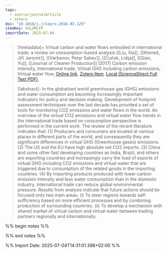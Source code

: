 ```yaml
---
tags:
  - source/journalArticle
  - zotero
doi: "10.1016/j.jclepro.2016.03.129"
itemKey: H3LXMLFP
importDate: 2025-07-04
---
```

>[!metadata]+
> Virtual carbon and water flows embodied in international trade: a review on consumption-based analysis
> [[Liu, Xia]], [[Klemeš, Jiří Jaromír]], [[Varbanov, Petar Sabev]], [[Čuček, Lidija]], [[Qian, Yu]], 
> [[Journal of Cleaner Production]] (2017)
> Carbon emission intensity, International trade, Virtual GHG including carbon emissions, Virtual water flow, 
> [Online link](https://www.sciencedirect.com/science/article/pii/S0959652616302013), [Zotero Item](zotero://select/library/items/H3LXMLFP), [Local (ScienceDirect Full Text PDF)](file://C:/Users/aburg/Documents/references/zotero/storage/T6KSQWPX/Liu2017_VirtualCarbon.pdf), 

>[!abstract]-
>In the globalised world greenhouse gas (GHG) emissions and water consumption are becoming increasingly important indicators for policy and decision making. Development of footprint assessment techniques over the last decade has provided a set of tools for monitoring CO2 emissions and water flows in the world. An overview of the virtual CO2 emissions and virtual water flow trends in the international trade based on consumption perspective is performed in the current work. The review of the recent literature indicates that: (1) Producers and consumers are located at various places in different parts of the world, and consequently they are significant differences in virtual GHG (Greenhouse gases) emissions. (2) The US and the EU have high absolute net CO2 imports. (3) China and some other fast developing countries as India, Brazil, and others are exporting countries and increasingly carry the load of exports of virtual GHG including CO2 emissions and virtual water that are triggered due to consumption of the related goods in the importing countries. (4) By importing products produced with lower carbon emission intensity and less water consumption than in the domestic industry, international trade can reduce global environmental pressure. Results from analysis indicate that future actions should be focused onto two main areas: (i) To steer regions towards self-sufficiency based on more efficient processes and by combining production of surrounding countries. (ii) To develop a mechanism with shared market of virtual carbon and virtual water between trading partners regionally and internationally.

%% begin notes %%

%% end notes %%

%% Import Date: 2025-07-04T14:31:01.398+02:00 %%
